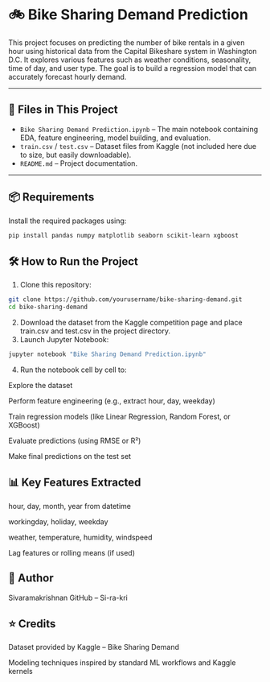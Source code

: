 # 🚲 Bike Sharing Demand Prediction

This project focuses on predicting the number of bike rentals in a given hour using historical data from the Capital Bikeshare system in Washington D.C. It explores various features such as weather conditions, seasonality, time of day, and user type. The goal is to build a regression model that can accurately forecast hourly demand.

---

## 📁 Files in This Project

- `Bike Sharing Demand Prediction.ipynb` – The main notebook containing EDA, feature engineering, model building, and evaluation.
- `train.csv` / `test.csv` – Dataset files from Kaggle (not included here due to size, but easily downloadable).
- `README.md` – Project documentation.

---

## 📦 Requirements

Install the required packages using:

```bash
pip install pandas numpy matplotlib seaborn scikit-learn xgboost
```
## 🛠️ How to Run the Project
1. Clone this repository:
```bash
git clone https://github.com/yourusername/bike-sharing-demand.git
cd bike-sharing-demand
```
2. Download the dataset from the Kaggle competition page and place train.csv and test.csv in the project directory.
3. Launch Jupyter Notebook:
```bash
jupyter notebook "Bike Sharing Demand Prediction.ipynb"
```
4. Run the notebook cell by cell to:

Explore the dataset

Perform feature engineering (e.g., extract hour, day, weekday)

Train regression models (like Linear Regression, Random Forest, or XGBoost)

Evaluate predictions (using RMSE or R²)

Make final predictions on the test set

## 📊 Key Features Extracted
hour, day, month, year from datetime

workingday, holiday, weekday

weather, temperature, humidity, windspeed

Lag features or rolling means (if used)

## 👤 Author
Sivaramakrishnan
GitHub – Si-ra-kri

## ⭐ Credits
Dataset provided by Kaggle – Bike Sharing Demand

Modeling techniques inspired by standard ML workflows and Kaggle kernels





